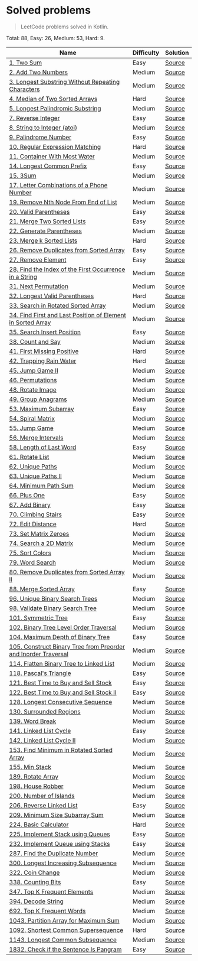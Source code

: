 # Solved problems
> LeetCode problems solved in Kotlin.

Total: 88, Easy: 26, Medium: 53, Hard: 9.

| Name | Difficulty | Solution |
| --- | --- | --- |
| [1. Two Sum](https://leetcode.com/problems/two-sum/) | Easy | [Source](src/main/kotlin/problems/twoSum/Solution.kt) |
| [2. Add Two Numbers](https://leetcode.com/problems/add-two-numbers/) | Medium | [Source](src/main/kotlin/problems/addTwoNumbers/Solution.kt) |
| [3. Longest Substring Without Repeating Characters](https://leetcode.com/problems/longest-substring-without-repeating-characters/) | Medium | [Source](src/main/kotlin/problems/lengthOfLongestSubstring/Solution.kt) |
| [4. Median of Two Sorted Arrays](https://leetcode.com/problems/median-of-two-sorted-arrays/) | Hard | [Source](src/main/kotlin/problems/findMedianSortedArrays/Solution.kt) |
| [5. Longest Palindromic Substring](https://leetcode.com/problems/longest-palindromic-substring/) | Medium | [Source](src/main/kotlin/problems/longestPalindrome/Solution.kt) |
| [7. Reverse Integer](https://leetcode.com/problems/reverse-integer/) | Easy | [Source](src/main/kotlin/problems/reverseInt/Solution.kt) |
| [8. String to Integer (atoi)](https://leetcode.com/problems/string-to-integer-atoi/) | Medium | [Source](src/main/kotlin/problems/stringToInteger/Solution.kt) |
| [9. Palindrome Number](https://leetcode.com/problems/palindrome-number/) | Easy | [Source](src/main/kotlin/problems/palindromeNumber/Solution.kt) |
| [10. Regular Expression Matching](https://leetcode.com/problems/regular-expression-matching/) | Hard | [Source](src/main/kotlin/problems/regularExpressionMatching/Solution.kt) |
| [11. Container With Most Water](https://leetcode.com/problems/container-with-most-water/) | Medium | [Source](src/main/kotlin/problems/containerWithMostWater/Solution.kt) |
| [14. Longest Common Prefix](https://leetcode.com/problems/longest-common-prefix/) | Easy | [Source](src/main/kotlin/problems/longestCommonPrefix/Solution.kt) |
| [15. 3Sum](https://leetcode.com/problems/3sum/) | Medium | [Source](src/main/kotlin/problems/threeSum/Solution.kt) |
| [17. Letter Combinations of a Phone Number](https://leetcode.com/problems/letter-combinations-of-a-phone-number/) | Medium | [Source](src/main/kotlin/problems/letterCombinationsOfPhoneNumber/Solution.kt) |
| [19. Remove Nth Node From End of List](https://leetcode.com/problems/remove-nth-node-from-end-of-list/) | Medium | [Source](src/main/kotlin/problems/removeNthNodeFromEndOfList/Solution.kt) |
| [20. Valid Parentheses](https://leetcode.com/problems/valid-parentheses/) | Easy | [Source](src/main/kotlin/problems/validParentheses/Solution.kt) |
| [21. Merge Two Sorted Lists](https://leetcode.com/problems/merge-two-sorted-lists/) | Easy | [Source](src/main/kotlin/problems/mergeTwoSortedLists/Solution.kt) |
| [22. Generate Parentheses](https://leetcode.com/problems/generate-parentheses/) | Medium | [Source](src/main/kotlin/problems/generateParentheses/Solution.kt) |
| [23. Merge k Sorted Lists](https://leetcode.com/problems/merge-k-sorted-lists/) | Hard | [Source](src/main/kotlin/problems/mergeKSortedLists/Solution.kt) |
| [26. Remove Duplicates from Sorted Array](https://leetcode.com/problems/remove-duplicates-from-sorted-array/) | Easy | [Source](src/main/kotlin/problems/removeDuplicatesFromSortedArray/Solution.kt) |
| [27. Remove Element](https://leetcode.com/problems/remove-element/) | Easy | [Source](src/main/kotlin/problems/removeElement/Solution.kt) |
| [28. Find the Index of the First Occurrence in a String](https://leetcode.com/problems/find-the-index-of-the-first-occurrence-in-a-string/) | Medium | [Source](src/main/kotlin/problems/findTheIndexOfTheFirstOccurrenceInString/Solution.kt) |
| [31. Next Permutation](https://leetcode.com/problems/next-permutation/) | Medium | [Source](src/main/kotlin/problems/nextPermutation/Solution.kt) |
| [32. Longest Valid Parentheses](https://leetcode.com/problems/longest-valid-parentheses/) | Hard | [Source](src/main/kotlin/problems/longestValidParentheses/Solution.kt) |
| [33. Search in Rotated Sorted Array](https://leetcode.com/problems/search-in-rotated-sorted-array/) | Medium | [Source](src/main/kotlin/problems/searchInRotatedSortedArray/Solution.kt) |
| [34. Find First and Last Position of Element in Sorted Array](https://leetcode.com/problems/find-first-and-last-position-of-element-in-sorted-array/) | Medium | [Source](src/main/kotlin/problems/findFirstAndLastPositionOfElementInSortedArray/Solution.kt) |
| [35. Search Insert Position](https://leetcode.com/problems/search-insert-position/) | Easy | [Source](src/main/kotlin/problems/searchInsertPosition/Solution.kt) |
| [38. Count and Say](https://leetcode.com/problems/count-and-say/) | Medium | [Source](src/main/kotlin/problems/countAndSay/Solution.kt) |
| [41. First Missing Positive](https://leetcode.com/problems/first-missing-positive/) | Hard | [Source](src/main/kotlin/problems/firstMissingPositive/Solution.kt) |
| [42. Trapping Rain Water](https://leetcode.com/problems/trapping-rain-water/) | Hard | [Source](src/main/kotlin/problems/trappingRainWater/Solution.kt) |
| [45. Jump Game II](https://leetcode.com/problems/jump-game-ii/) | Medium | [Source](src/main/kotlin/problems/jumpGame2/Solution.kt) |
| [46. Permutations](https://leetcode.com/problems/permutations/) | Medium | [Source](src/main/kotlin/problems/permutations/Solution.kt) |
| [48. Rotate Image](https://leetcode.com/problems/rotate-image/) | Medium | [Source](src/main/kotlin/problems/rotateImage/Solution.kt) |
| [49. Group Anagrams](https://leetcode.com/problems/group-anagrams/) | Medium | [Source](src/main/kotlin/problems/groupAnagrams/Solution.kt) |
| [53. Maximum Subarray](https://leetcode.com/problems/maximum-subarray/) | Easy | [Source](src/main/kotlin/problems/maxSubArray/Solution.kt) |
| [54. Spiral Matrix](https://leetcode.com/problems/spiral-matrix/) | Medium | [Source](src/main/kotlin/problems/spiralMatrix/Solution.kt) |
| [55. Jump Game](https://leetcode.com/problems/jump-game/) | Medium | [Source](src/main/kotlin/problems/jumpGame/Solution.kt) |
| [56. Merge Intervals](https://leetcode.com/problems/merge-intervals/) | Medium | [Source](src/main/kotlin/problems/mergeIntervals/Solution.kt) |
| [58. Length of Last Word](https://leetcode.com/problems/length-of-last-word/) | Easy | [Source](src/main/kotlin/problems/lengthOfLastWord/Solution.kt) |
| [61. Rotate List](https://leetcode.com/problems/rotate-list/) | Medium | [Source](src/main/kotlin/problems/rotateList/Solution.kt) |
| [62. Unique Paths](https://leetcode.com/problems/unique-paths/) | Medium | [Source](src/main/kotlin/problems/uniquePaths/Solution.kt) |
| [63. Unique Paths II](https://leetcode.com/problems/unique-paths-ii/) | Medium | [Source](src/main/kotlin/problems/uniquePaths2/Solution.kt) |
| [64. Minimum Path Sum](https://leetcode.com/problems/minimum-path-sum/) | Medium | [Source](src/main/kotlin/problems/minimumPathSum/Solution.kt) |
| [66. Plus One](https://leetcode.com/problems/plus-one/) | Easy | [Source](src/main/kotlin/problems/plusOne/Solution.kt) |
| [67. Add Binary](https://leetcode.com/problems/add-binary/) | Easy | [Source](src/main/kotlin/problems/addBinary/Solution.kt) |
| [70. Climbing Stairs](https://leetcode.com/problems/climbing-stairs/) | Easy | [Source](src/main/kotlin/problems/climbingStairs/Solution.kt) |
| [72. Edit Distance](https://leetcode.com/problems/edit-distance/) | Hard | [Source](src/main/kotlin/problems/editDistance/Solution.kt) |
| [73. Set Matrix Zeroes](https://leetcode.com/problems/set-matrix-zeroes/) | Medium | [Source](src/main/kotlin/problems/setMatrixZeroes/Solution.kt) |
| [74. Search a 2D Matrix](https://leetcode.com/problems/search-a-2d-matrix/) | Medium | [Source](src/main/kotlin/problems/searchA2DMatrix/Solution.kt) |
| [75. Sort Colors](https://leetcode.com/problems/sort-colors/) | Medium | [Source](src/main/kotlin/problems/sortColors/Solution.kt) |
| [79. Word Search](https://leetcode.com/problems/word-search/) | Medium | [Source](src/main/kotlin/problems/wordSearch/Solution.kt) |
| [80. Remove Duplicates from Sorted Array II](https://leetcode.com/problems/remove-duplicates-from-sorted-array-ii/) | Medium | [Source](src/main/kotlin/problems/removeDuplicatesFromSortedArray2/Solution.kt) |
| [88. Merge Sorted Array](https://leetcode.com/problems/merge-sorted-array/) | Easy | [Source](src/main/kotlin/problems/mergeSortedArray/Solution.kt) |
| [96. Unique Binary Search Trees](https://leetcode.com/problems/unique-binary-search-trees/) | Medium | [Source](src/main/kotlin/problems/uniqueBinarySearchTrees/Solution.kt) |
| [98. Validate Binary Search Tree](https://leetcode.com/problems/validate-binary-search-tree/) | Medium | [Source](src/main/kotlin/problems/validateBinarySearchTree/Solution.kt) |
| [101. Symmetric Tree](https://leetcode.com/problems/symmetric-tree/) | Easy | [Source](src/main/kotlin/problems/symmetricTree/Solution.kt) |
| [102. Binary Tree Level Order Traversal](https://leetcode.com/problems/binary-tree-level-order-traversal/) | Medium | [Source](src/main/kotlin/problems/binaryTreeLevelOrderTraversal/Solution.kt) |
| [104. Maximum Depth of Binary Tree](https://leetcode.com/problems/maximum-depth-of-binary-tree/) | Easy | [Source](src/main/kotlin/problems/maximumDepthOfBinaryTree/Solution.kt) |
| [105. Construct Binary Tree from Preorder and Inorder Traversal](https://leetcode.com/problems/construct-binary-tree-from-preorder-and-inorder-traversal/) | Medium | [Source](src/main/kotlin/problems/constructBinaryTreeFromPreorderAndInorderTraversal/Solution.kt) |
| [114. Flatten Binary Tree to Linked List](https://leetcode.com/problems/flatten-binary-tree-to-linked-list/) | Medium | [Source](src/main/kotlin/problems/flattenBinaryTreeToLinkedList/Solution.kt) |
| [118. Pascal's Triangle](https://leetcode.com/problems/pascals-triangle/) | Easy | [Source](src/main/kotlin/problems/pascalsTriangle/Solution.kt) |
| [121. Best Time to Buy and Sell Stock](https://leetcode.com/problems/best-time-to-buy-and-sell-stock/) | Easy | [Source](src/main/kotlin/problems/bestTimeToBuyAndSellStock/Solution.kt) |
| [122. Best Time to Buy and Sell Stock II](https://leetcode.com/problems/best-time-to-buy-and-sell-stock-ii/) | Easy | [Source](src/main/kotlin/problems/bestTimeToBuyAndSellStock2/Solution.kt) |
| [128. Longest Consecutive Sequence](https://leetcode.com/problems/longest-consecutive-sequence/) | Medium | [Source](src/main/kotlin/problems/longestConsecutiveSequence/Solution.kt) |
| [130. Surrounded Regions](https://leetcode.com/problems/surrounded-regions/) | Medium | [Source](src/main/kotlin/problems/surroundedRegions/Solution.kt) |
| [139. Word Break](https://leetcode.com/problems/word-break/) | Medium | [Source](src/main/kotlin/problems/wordBreak/Solution.kt) |
| [141. Linked List Cycle](https://leetcode.com/problems/linked-list-cycle/) | Easy | [Source](src/main/kotlin/problems/linkedListCycle/Solution.kt) |
| [142. Linked List Cycle II](https://leetcode.com/problems/linked-list-cycle-ii/) | Medium | [Source](src/main/kotlin/problems/linkedListCycle2/Solution.kt) |
| [153. Find Minimum in Rotated Sorted Array](https://leetcode.com/problems/find-minimum-in-rotated-sorted-array/) | Medium | [Source](src/main/kotlin/problems/findMinimumInRotatedSortedArray/Solution.kt) |
| [155. Min Stack](https://leetcode.com/problems/min-stack/) | Medium | [Source](src/main/kotlin/design/minStack/MinStack.kt) |
| [189. Rotate Array](https://leetcode.com/problems/rotate-array/) | Medium | [Source](src/main/kotlin/problems/rotateArray/Solution.kt) |
| [198. House Robber](https://leetcode.com/problems/house-robber/) | Medium | [Source](src/main/kotlin/problems/houseRobber/Solution.kt) |
| [200. Number of Islands](https://leetcode.com/problems/number-of-islands/) | Medium | [Source](src/main/kotlin/problems/numberOfIslands/Solution.kt) |
| [206. Reverse Linked List](https://leetcode.com/problems/reverse-linked-list/) | Easy | [Source](src/main/kotlin/problems/reverseLinkedList/Solution.kt) |
| [209. Minimum Size Subarray Sum](https://leetcode.com/problems/minimum-size-subarray-sum/) | Medium | [Source](src/main/kotlin/problems/minimumSizeSubarraySum/Solution.kt) |
| [224. Basic Calculator](https://leetcode.com/problems/basic-calculator/) | Hard | [Source](src/main/kotlin/problems/basicCalculator/Solution.kt) |
| [225. Implement Stack using Queues](https://leetcode.com/problems/implement-stack-using-queues/) | Easy | [Source](src/main/kotlin/design/stackOverQueues/MyStack.kt) |
| [232. Implement Queue using Stacks](https://leetcode.com/problems/implement-queue-using-stacks/) | Easy | [Source](src/main/kotlin/design/queueOverStacks/MyQueue.kt) |
| [287. Find the Duplicate Number](https://leetcode.com/problems/find-the-duplicate-number/) | Medium | [Source](src/main/kotlin/problems/findTheDuplicateNumber/Solution.kt) |
| [300. Longest Increasing Subsequence](https://leetcode.com/problems/longest-increasing-subsequence/) | Medium | [Source](src/main/kotlin/problems/longestIncreasingSubsequence/Solution.kt) |
| [322. Coin Change](https://leetcode.com/problems/coin-change/) | Medium | [Source](src/main/kotlin/problems/coinChange/Solution.kt) |
| [338. Counting Bits](https://leetcode.com/problems/counting-bits/) | Easy | [Source](src/main/kotlin/problems/countingBits/Solution.kt) |
| [347. Top K Frequent Elements](https://leetcode.com/problems/top-k-frequent-elements/) | Medium | [Source](src/main/kotlin/problems/topKFrequentElements/Solution.kt) |
| [394. Decode String](https://leetcode.com/problems/decode-string/) | Medium | [Source](src/main/kotlin/problems/decodeString/Solution.kt) |
| [692. Top K Frequent Words](https://leetcode.com/problems/top-k-frequent-words/) | Medium | [Source](src/main/kotlin/problems/topKFrequentWords/Solution.kt) |
| [1043. Partition Array for Maximum Sum](https://leetcode.com/problems/partition-array-for-maximum-sum/) | Medium | [Source](src/main/kotlin/problems/partitionArrayForMaximumSum/Solution.kt) |
| [1092. Shortest Common Supersequence](https://leetcode.com/problems/shortest-common-supersequence/) | Hard | [Source](src/main/kotlin/problems/shortestCommonSupersequence/Solution.kt) |
| [1143. Longest Common Subsequence](https://leetcode.com/problems/longest-common-subsequence/) | Medium | [Source](src/main/kotlin/problems/longestCommonSubsequence/Solution.kt) |
| [1832. Check if the Sentence Is Pangram](https://leetcode.com/problems/check-if-the-sentence-is-pangram/) | Easy | [Source](src/main/kotlin/problems/checkIfTheSentenceIsPangram/Solution.kt) |
